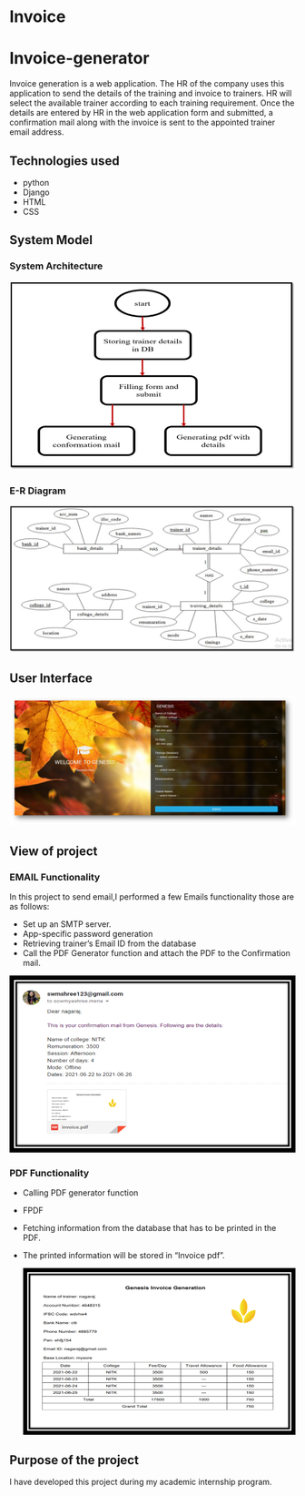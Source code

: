 # Invoice

# Invoice-generator
Invoice generation is a web application. The HR of the company uses this application to send the details of the training and invoice to trainers.
HR will select the available trainer according to each training requirement. Once the details are entered by HR in the web application form and submitted, a confirmation mail along with the invoice is sent to the appointed trainer email address.

## Technologies used
* python
* Django
* HTML
* CSS

## System Model
 
 ### System Architecture
 
 ![](img/img1.png)
 
 ### E-R Diagram
 
 ![](img/img2.png)
 
## User Interface

 ![](img/img3.png)
 
## View of project

### EMAIL Functionality

In this project to send email,I performed a few Emails functionality those are as follows:

* Set up an SMTP server.
* App-specific password generation
* Retrieving trainer’s Email ID from the database
* Call the PDF Generator function and attach the PDF to the Confirmation mail.

 ![](img/img4.png)
 
### PDF Functionality

* Calling PDF generator function
* FPDF
* Fetching information from the database that has to be printed in the PDF.
* The printed information will be stored in “Invoice pdf”.
 
  ![](img/img5.png)
  
  
## Purpose of the project

I have developed this project during my academic internship program.
